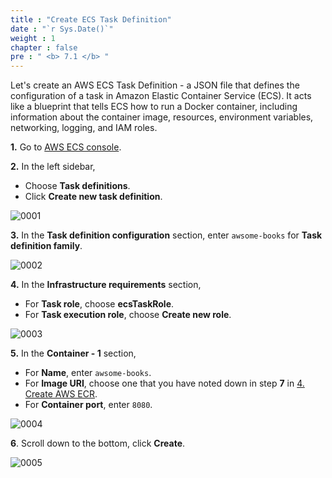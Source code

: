 ```yaml
---
title : "Create ECS Task Definition"
date : "`r Sys.Date()`"
weight : 1
chapter : false
pre : " <b> 7.1 </b> "
---
```



Let's create an AWS ECS Task Definition - a JSON file that defines the configuration of a task in Amazon Elastic Container Service (ECS). It acts like a blueprint that tells ECS how to run a Docker container, including information about the container image, resources, environment variables, networking, logging, and IAM roles.

**1.** Go to [AWS ECS console](https://console.aws.amazon.com/ecs/).

**2.** In the left sidebar,

- Choose **Task definitions**.
- Click **Create new task definition**.

![0001](/images/6/1/0001.svg?featherlight=false&width=100pc)

**3.** In the **Task definition configuration** section, enter `awsome-books` for **Task definition family**.

![0002](/images/6/1/0002.svg?featherlight=false&width=100pc)

**4.** In the **Infrastructure requirements** section,

- For **Task role**, choose **ecsTaskRole**.
- For **Task execution role**, choose **Create new role**.

![0003](/images/6/1/0003.svg?featherlight=false&width=100pc)


**5.** In the **Container - 1** section, 

- For **Name**, enter `awsome-books`.
- For **Image URI**, choose one that you have noted down in step **7** in [4. Create AWS ECR](4-create-aws-ecr).
- For **Container port**, enter `8080`.

![0004](/images/6/1/0004.svg?featherlight=false&width=100pc)

**6**. Scroll down to the bottom, click **Create**.

![0005](/images/6/1/0005.svg?featherlight=false&width=100pc)



